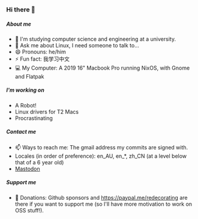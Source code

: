 ### Hi there 👋

##### About me
- 🌱 I'm studying computer science and engineering at a university.
- 💬 Ask me about Linux, I need someone to talk to...
- 😄 Pronouns: he/him
- ⚡ Fun fact: 我学习中文
- 💻 My Computer: A 2019 16" Macbook Pro running NixOS, with Gnome and Flatpak
##### I'm working on
- A Robot!
- Linux drivers for T2 Macs
- Procrastinating
##### Contact me
- 📫 Ways to reach me: The gmail address my commits are signed with.
- Locales (in order of preference): en_AU, en_\*,  zh_CN (at a level below that of a 6 year old)
- <a rel="me" href="https://fosstodon.org/@redecorating">Mastodon</a>
##### Support me
- 💸 Donations: Github sponsors and https://paypal.me/redecorating are there if you want to support me (so I'll have more motivation to work on OSS stuff!). 
